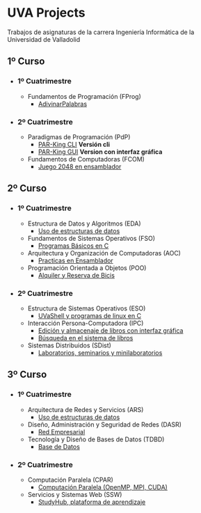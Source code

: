 # UVA Projects
Trabajos de asignaturas de la carrera Ingeniería Informática de la Universidad de Valladolid
## 1º Curso
- ### 1º Cuatrimestre
	- Fundamentos de Programación (FProg)
		- [AdivinarPalabras](https://github.com/JavivuG/FProg)
- ### 2º Cuatrimestre
	- Paradigmas de Programación (PdP)
		- [PAR-King CLI](https://github.com/JavivuG/PAR-King-CLI) **Versión cli**
		- [PAR-King GUI](https://github.com/JavivuG/PAR-King) **Version con interfaz gráfica**
	- Fundamentos de Computadoras (FCOM)
		- [Juego 2048 en ensamblador](https://github.com/JavivuG/f2048)
## 2º Curso
- ### 1º Cuatrimestre
	- Estructura de Datos y Algoritmos (EDA)
		- [Uso de estructuras de datos](https://github.com/JavivuG/PracticaEDA)
	- Fundamentos de Sistemas Operativos (FSO)
		- [Programas Básicos en C](https://github.com/JavivuG/FSO)
	- Arquitectura y Organización de Computadoras (AOC)
		- [Practicas en Ensamblador](https://github.com/JavivuG/AOC)
	- Programación Orientada a Objetos (POO) 
		- [Alquiler y Reserva de Bicis](https://github.com/JavivuG/POO)
- ### 2º Cuatrimestre
	- Estructura de Sistemas Operativos (ESO)
		- [UVaShell y programas de linux en C](https://github.com/JavivuG/Estructura-de-Sistemas-Operativos)
	- Interacción Persona-Computadora (IPC)
		- [Edición y almacenaje de libros con interfaz gráfica](https://github.com/JavivuG/IPC-entrega1)
		- [Búsqueda en el sistema de libros](https://github.com/JavivuG/IPC-entrega2)
	- Sistemas Distribuidos (SDist)
		- [Laboratorios, seminarios y minilaboratorios](https://github.com/JavivuG/Sistemas-Distribuidos)
## 3º Curso
- ### 1º Cuatrimestre
	- Arquitectura de Redes y Servicios (ARS)
		- [Uso de estructuras de datos](https://github.com/JavivuG/ARS)
	- Diseño, Administración y Seguridad de Redes (DASR)
		- [Red Empresarial](https://github.com/JavivuG/DASR)
	- Tecnología y Diseño de Bases de Datos (TDBD) 
		- [Base de Datos](https://github.com/JavivuG/TDBD)
- ### 2º Cuatrimestre
	- Computación Paralela (CPAR)
		- [Computación Paralela (OpenMP, MPI, CUDA)](https://github.com/JavivuG/CPAR)
	- Servicios y Sistemas Web (SSW)
		- [StudyHub, plataforma de aprendizaje](https://github.com/JavivuG/StudyHub)
